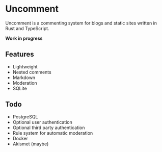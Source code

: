 # Uncomment

Uncomment is a commenting system for blogs and static sites written in Rust and TypeScript.

**Work in progress**

## Features

* Lightweight
* Nested comments
* Markdown
* Moderation
* SQLite

## Todo

* PostgreSQL
* Optional user authentication
* Optional third party authentication
* Rule system for automatic moderation
* Docker
* Akismet (maybe)
